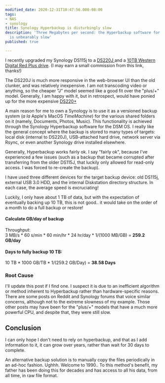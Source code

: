 ```yaml
---
modified_date: 2020-12-31T10:47:56.000-08:00
tags:
- NAS
- synology
title: Synology Hyperbackup is disturbingly slow
description: 'Three Megabytes per second: the Hyperbackup software for Synology NAS
  is unbearably slow'
published: true

---
```

I recently upgraded my Synology DS115j to a [DS220J ](https://www.amazon.com/Synology-DiskStation-Business-Storage-Operating/dp/B097Z21C5W?crid=KK2TJOEA7Y4A&keywords=synology%2Bds220j&qid=1649178627&sprefix=synology%2Bds220j%2Caps%2C233&sr=8-3&th=1&linkCode=ll1&tag=thermal002-20&linkId=a63a5078ba7dbce41f59b5b6fd452880&language=en_US&ref_=as_li_ss_tl "DS220J")and a [10TB Western Digital Red Plus drive](https://www.amazon.com/s?k=WD+Red+plus+10+tb&crid=2TLKWOSWVI6Q1&sprefix=wd+red+plus+10+t%2Caps%2C150&linkCode=ll2&tag=thermal002-20&linkId=36b3135849d7ea2508d2dece9a1127bd&language=en_US&ref_=as_li_ss_tl). (I may earn a small commission from this link, thanks!)

The DS220J is much more responsive in the web-browser UI than the old clunker, and was relatively inexpensive. I am not transcoding video or anything, so the cheaper "J" model seemed like a good fit over the "plus/+" model. Generally, I am happy with it, but in retrospect, would have ponied up for the more expensive [DS220+](https://www.amazon.com/Synology-Bay-DiskStation-DS220-Diskless/dp/B087ZCBWFH?crid=3QCFGLHTFERV4&keywords=synology+ds222%2B&qid=1649179347&sprefix=synology+ds222%2B%2Caps%2C130&sr=8-3&linkCode=ll1&tag=thermal002-20&linkId=1cd1fc5ad53e7939832efef95e771c18&language=en_US&ref_=as_li_ss_tl)

A main reason for me to own a Synology is to use it as a versioned backup system (_a la_ Apple's MacOS _TimeMachine_) for the various shared folders on it (namely, Documents, Photos, Music). This functionality is achieved through the Synology Hyperbackup software for the DSM OS. I really like the general concept where the backup is stored to many types of targets: local disk (internal to DS220J), USB-attached hard drive, network server via Rsync, or even another Synology drive installed elsewhere.

Generally, Hyperbackup works fairly ok. I say "fairly ok", because I've experienced a few issues (such as a backup that became corrupted after transferring from the older DS115J, that luckily only allowed for read-only access. I was forced to re-create the backup).

I have used three different devices for the target backup device: old DS115j, external USB 3.0 HDD, and the internal Diskstation directory structure. In each case, the average speed is excruciating!

Luckily, I only have about 1 TB of data, but with the expectation of eventually backing up 10 TB, this is not good.. it would take on the order of a month to do a full backup or restore!

#### Calculate GB/day of backup

Throughput:  
3 MB/s * 60 s/min * 60 min/hr * 24 hr/day * 1/(1000 MB/GB) = **259.2 GB/day**

#### Days to fully backup 10 TB:

10 TB * 1000 GB/TB * 1/(259.2 GB/Day) = **38.58 Days**

### Root Cause

I'll update this post if I find one. I suspect it is due to an inefficient algorithm or method inherent to Hyperbackup rather than hardware-specific reasons. There are some posts on Reddit and Synology forums that voice similar concerns, although not to the extreme slowness of my example. Those other posts may have been for the "plus/+" models that have a much more powerful CPU, and despite that, they were still slow.

## Conclusion

I can only hope I don't need to rely on hyperbackup, and that as I add information to it, it can grow over years, rather than wait for 30 days to complete.

An alternative backup solution is to manually copy the files periodically in an ad-hoc fashion. Ughhh. Welcome to 1990.. To this method's benefit, my father has been doing this for decades and has access to all his data, from all time, in raw file format.
